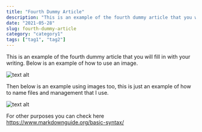 ```yaml
---
title: "Fourth Dummy Article"
description: "This is an example of the fourth dummy article that you will fill in with your writing. Below is an example of how to use an image."
date: "2021-05-28"
slug: fourth-dummy-article
category: "category1"
tags: ["tag1", "tag2"]
---
```


This is an example of the fourth dummy article that you will fill in with your writing. Below is an example of how to use an image.

![text alt](../images/posts/001-1-profile-fikriwado.png "text hover")

Then below is an example using images too, this is just an example of how to name files and management that I use.

![text alt](../images/posts/001-2-profile-fikriwado-too.png "text hover")

For other purposes you can check here https://www.markdownguide.org/basic-syntax/